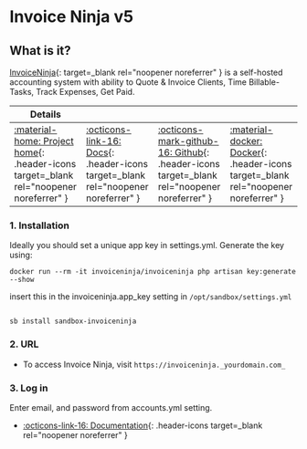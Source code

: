 # Invoice Ninja v5

## What is it?

[InvoiceNinja](https://www.invoiceninja.com/){: target=_blank rel="noopener noreferrer" } is a self-hosted accounting system with ability to Quote & Invoice Clients, Time Billable-Tasks, Track Expenses, Get Paid.

| Details     |             |             |             |
|-------------|-------------|-------------|-------------|
| [:material-home: Project home](https://www.invoiceninja.com/){: .header-icons target=_blank rel="noopener noreferrer" } | [:octicons-link-16: Docs](https://invoiceninja.github.io/){: .header-icons target=_blank rel="noopener noreferrer" } | [:octicons-mark-github-16: Github](https://github.com/invoiceninja/invoiceninja/tree/v5-stable){: .header-icons target=_blank rel="noopener noreferrer" } | [:material-docker: Docker](https://hub.docker.com/r/invoiceninja/invoiceninja/){: .header-icons target=_blank rel="noopener noreferrer" }|

### 1. Installation

Ideally you should set a unique app key in settings.yml.
Generate the key using:

``` shell
docker run --rm -it invoiceninja/invoiceninja php artisan key:generate --show
```

insert this in the invoiceninja.app_key setting in `/opt/sandbox/settings.yml`

``` shell

sb install sandbox-invoiceninja

```

### 2. URL

- To access Invoice Ninja, visit `https://invoiceninja._yourdomain.com_`

### 3. Log in

Enter email, and password from accounts.yml setting.

- [:octicons-link-16: Documentation](https://invoiceninja.github.io/){: .header-icons target=_blank rel="noopener noreferrer" }
